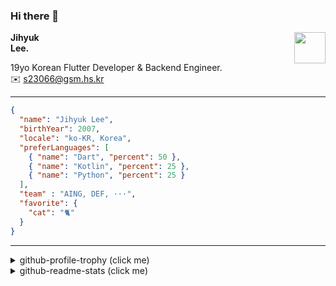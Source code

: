 ### Hi there 👋
<img src="https://github.githubassets.com/images/mona-loading-default.gif" width="50px" align="right">
</a>

**Jihyuk\
Lee.**

19yo Korean Flutter Developer & Backend Engineer.\
✉️ <s23066@gsm.hs.kr>

---

```json
{
  "name": "Jihyuk Lee",
  "birthYear": 2007,
  "locale": "ko-KR, Korea",
  "preferLanguages": [
    { "name": "Dart", "percent": 50 },
    { "name": "Kotlin", "percent": 25 },
    { "name": "Python", "percent": 25 }
  ],
  "team" : "AING, DEF, ···",
  "favorite": {
    "cat": "🐈"
  }
}
```
---
<details>
  <summary>github-profile-trophy (click me)</summary>
  
![](https://github-profile-trophy.vercel.app/?username=withJihyuk&row=1&column=8&theme=nord)
  
</details>
<details>
  <summary>github-readme-stats (click me)</summary>
  
<!--START_SECTION:waka-->
![Code Time](http://img.shields.io/badge/Code%20Time-738%20hrs%2039%20mins-blue)

![Lines of code](https://img.shields.io/badge/%EC%A0%80%EB%8A%94%20%EC%97%AC%ED%83%9C%EA%B9%8C%EC%A7%80%20-690.4%20thousand%20%EC%A4%84%EC%9D%98%20%EC%BD%94%EB%93%9C%EB%A5%BC%20%EC%9E%91%EC%84%B1%ED%96%88%EC%96%B4%EC%9A%94.-blue)

**저는 아침형 인간이에요. 🐤** 

```text
🌞 아침                     632 commits         █████░░░░░░░░░░░░░░░░░░░░   18.60 % 
🌆 낮　                     1135 commits        ████████░░░░░░░░░░░░░░░░░   33.40 % 
🌃 저녁                     1292 commits        ██████████░░░░░░░░░░░░░░░   38.02 % 
🌙 밤　                     339 commits         ██░░░░░░░░░░░░░░░░░░░░░░░   09.98 % 
```


📊 **저는 이번주를 이렇게 시간을 보냈어요.** 

```text
🕑︎ Timezone: Asia/Seoul

💬 프로그래밍 언어들: 
TypeScript               2 hrs 32 mins       ███████░░░░░░░░░░░░░░░░░░   29.83 % 
Markdown                 1 hr 57 mins        ██████░░░░░░░░░░░░░░░░░░░   23.00 % 
Dart                     1 hr 15 mins        ████░░░░░░░░░░░░░░░░░░░░░   14.76 % 
YAML                     1 hr 5 mins         ███░░░░░░░░░░░░░░░░░░░░░░   12.78 % 
MDX                      45 mins             ██░░░░░░░░░░░░░░░░░░░░░░░   08.89 % 

🔥 에디터들: 
VS Code                  7 hrs 58 mins       ███████████████████████░░   93.85 % 
IntelliJ IDEA            31 mins             ██░░░░░░░░░░░░░░░░░░░░░░░   06.15 % 

💻 운영 체제들: 
Mac                      8 hrs 30 mins       █████████████████████████   100.00 % 
```


 Last Updated on 28/02/2025 18:49:57 UTC
<!--END_SECTION:waka-->

</details>

</div>

